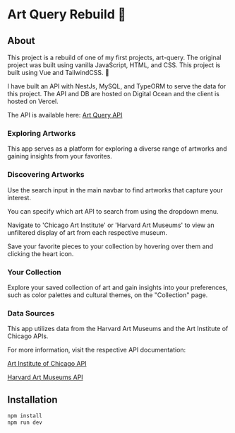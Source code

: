 # Art Query Rebuild :art:

## About

This project is a rebuild of one of my first projects, art-query. The original project was built using vanilla JavaScript, HTML, and CSS. This project is built using Vue and TailwindCSS. :rocket:

I have built an API with NestJs, MySQL, and TypeORM to serve the data for this project. The API and DB are hosted on Digital Ocean and the client is hosted on Vercel.

The API is available here: [Art Query API](https://github.com/masqualerro/art-query-api)

### Exploring Artworks
This app serves as a platform for exploring a diverse range of artworks and gaining insights from your favorites.

### Discovering Artworks
Use the search input in the main navbar to find artworks that capture your interest. 

You can specify which art API to search from using the dropdown menu. 

Navigate to 'Chicago Art Institute' or 'Harvard Art Museums' to view an unfiltered display of art from each respective museum. 

Save your favorite pieces to your collection by hovering over them and clicking the heart icon.

### Your Collection
Explore your saved collection of art and gain insights into your preferences, such as color palettes and cultural themes, on the "Collection" page.

### Data Sources
This app utilizes data from the Harvard Art Museums and the Art Institute of Chicago APIs.

For more information, visit the respective API documentation:

[Art Institute of Chicago API](https://api.artic.edu/docs/)

[Harvard Art Museums API](https://github.com/harvardartmuseums/api-docs)

## Installation

```bash
npm install
npm run dev
